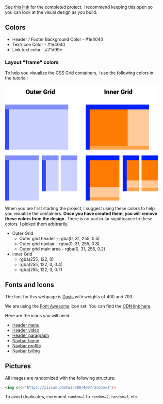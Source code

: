 See [this link](https://zachgoll.github.io/holy-grail-css-layout/) for the completed project.  I recommend keeping this open so you can look at the visual design as you build.

## Colors

- Header / Footer Background Color - #1e4040
- Text/Icon Color - #1e4040
- Link text color - #71d99e

### Layout "frame" colors

To help you visualize the CSS Grid containers, I use the following colors in the tutorial:

![layout](./layout-starter.png)

When you are first starting the project, I suggest using these colors to help you visualize the containers.  **Once you have created them, you will remove these colors from the design.**  There is no particular significance to these colors.  I picked them arbitrarily.

- Outer Grid
    - Outer grid header - rgba(0, 31, 255, 0.5)
    - Outer grid navbar - rgba(0, 31, 255, 0.8)
    - Outer grid main area - rgba(0, 31, 255, 0.2)
- Inner Grid
    - rgba(255, 122, 0)
    - rgba(255, 122, 0, 0.4)
    - rgba(255, 122, 0, 0.7)

## Fonts and Icons

The font for this webpage is [Dosis](https://fonts.google.com/specimen/Dosis) with weights of 400 and 700.

We are using the [Font Awesome](https://fontawesome.com/) icon set.  You can find the [CDN link here](https://cdnjs.com/libraries/font-awesome).

Here are the icons you will need:

- [Header menu](https://fontawesome.com/icons/bars?style=solid)
- [Header video](https://fontawesome.com/icons/youtube?style=brands)
- [Header paragraph](https://fontawesome.com/icons/paragraph?style=solid)
- [Navbar home](https://fontawesome.com/icons/home?style=solid)
- [Navbar profile](https://fontawesome.com/icons/user?style=solid)
- [Navbar billing](https://fontawesome.com/icons/dollar-sign?style=solid)

## Pictures

All images are randomized with the following structure:

```html
<img src="https://picsum.photos/300/400?random=1"/>
```

To avoid duplicates, increment `random=1` to `random=2`, `random=3`, etc.